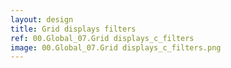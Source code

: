 ```yaml
---
layout: design
title: Grid displays filters
ref: 00.Global_07.Grid displays_c_filters
image: 00.Global_07.Grid displays_c_filters.png
---
```

